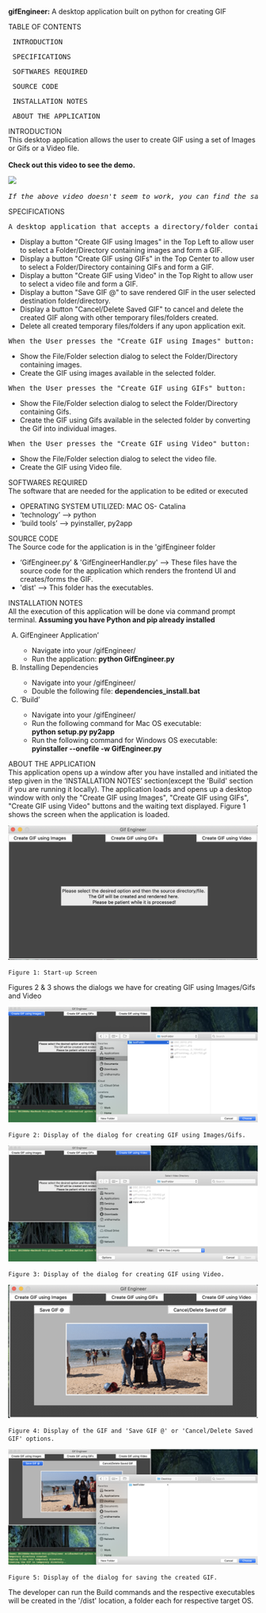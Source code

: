 <b>gifEngineer:</b>
A desktop application built on python for creating GIF

TABLE OF CONTENTS

 <pre> INTRODUCTION </pre>
<pre> SPECIFICATIONS </pre>
<pre> SOFTWARES REQUIRED </pre>
<pre> SOURCE CODE </pre>
<pre> INSTALLATION NOTES </pre>
<pre> ABOUT THE APPLICATION </pre>

INTRODUCTION\
 This desktop application allows the user to create GIF using a set of Images or Gifs or a Video file.
<br><br>
<b>Check out this video to see the demo.</b>

[![](http://img.youtube.com/watch/vi/t9d-gSbb9cw&ab_channel=HighbrowFrolics/0.jpg)](https://www.youtube.com/watch?v=t9d-gSbb9cw&ab_channel=HighbrowFrolics)

<pre><i>If the above video doesn't seem to work, you can find the same clip of Demo at (~/readme_figs/DemoVideos/FortuneWheelDemo.mov) location.</i></pre>

SPECIFICATIONS

 <pre>A desktop application that accepts a directory/folder containing Images or Gifs. Alternatively, it also accepts a video clip/file:</pre>
<ul>
<li> Display a button "Create GIF using Images" in the Top Left to allow user to select a Folder/Directory containing images and form a GIF.</li>
<li> Display a button "Create GIF using GIFs" in the Top Center to allow user to select a Folder/Directory containing GIFs and form a GIF.</li>
<li> Display a button "Create GIF using Video"  in the Top Right to allow user to select a video file and form a GIF.</li>
<li> Display a button "Save GIF @" to save rendered GIF in the user selected destination folder/directory.</li>
<li> Display a button "Cancel/Delete Saved GIF" to cancel and delete the created GIF along with other temporary files/folders created.</li>
<li> Delete all created temporary files/folders if any upon application exit.</li>
</ul>
<pre>When the User presses the "Create GIF using Images" button:</pre>
<ul>
<li> Show the File/Folder selection dialog to select the Folder/Directory containing images.</li>
<li> Create the GIF using images available in the selected folder.</li>
</ul>
<pre>When the User presses the "Create GIF using GIFs" button:</pre>
<ul>
<li> Show the File/Folder selection dialog to select the Folder/Directory containing Gifs.</li>
<li> Create the GIF using Gifs available in the selected folder by converting the Gif into individual images.</li>
</ul>
<pre>When the User presses the "Create GIF using Video" button:</pre>
<ul>
<li> Show the File/Folder selection dialog to select the video file.</li>
<li> Create the GIF using Video file.</li>
</ul>

SOFTWARES REQUIRED\
 The software that are needed for the application to be edited or executed

<ul>
<li> OPERATING SYSTEM UTILIZED: MAC OS- Catalina </li>
<li> ‘technology’ --> python</li>
<li> ‘build tools’ --> pyinstaller, py2app</li>
</ul>

SOURCE CODE\
 The Source code for the application is in the 'gifEngineer folder

<ul>
<li> ‘GifEngineer.py’ & 'GifEngineerHandler.py' --> These files have the source code for the application which renders the frontend UI and creates/forms the GIF.</li>
<li> 'dist' --> This folder has the executables.</li>
</ul>

INSTALLATION NOTES\
 All the execution of this application will be done via command prompt terminal. <b>Assuming you have Python and pip already installed</b>

<ol type="A">
<li> GifEngineer Application’ </li>
	<ul>
		<li> Navigate into your /gifEngineer/ </li>
		<li> Run the application: <b>python GifEngineer.py</b></li>
	</ul>
<li> Installing Dependencies </li>
	<ul>
		<li> Navigate into your /gifEngineer/ </li>
		<li> Double the following file: <b>dependencies_install.bat</b></li>
	</ul>
<li> ‘Build’ </li>
	<ul>
		<li> Navigate into your /gifEngineer/ </li>
		<li> Run the following command for Mac OS executable: <br><b>python setup.py py2app</b></li>
		<li> Run the following command for Windows OS executable: <br><b>pyinstaller --onefile -w GifEngineer.py</b></li>
	</ul>
	</ol>

ABOUT THE APPLICATION\
 This application opens up a window after you have installed and initiated the step given in the ‘INSTALLATION NOTES’ section(except the 'Build' section if you are running it locally).
The application loads and opens up a desktop window with only the "Create GIF using Images", "Create GIF using GIFs", "Create GIF using Video" buttons and the waiting text displayed. Figure 1 shows the screen when the application is loaded.

![](readme_figs/fig1.png)

    Figure 1: Start-up Screen

Figures 2 & 3 shows the dialogs we have for creating GIF using Images/Gifs and Video

![](readme_figs/fig2.png)

    Figure 2: Display of the dialog for creating GIF using Images/Gifs.

![](readme_figs/fig3.png)

    Figure 3: Display of the dialog for creating GIF using Video.

![](readme_figs/fig4.png)

    Figure 4: Display of the GIF and 'Save GIF @' or 'Cancel/Delete Saved GIF' options.

![](readme_figs/fig5.png)

    Figure 5: Display of the dialog for saving the created GIF.

The developer can run the Build commands and the respective executables will be created in the '/dist' location, a folder each for respective target OS.

